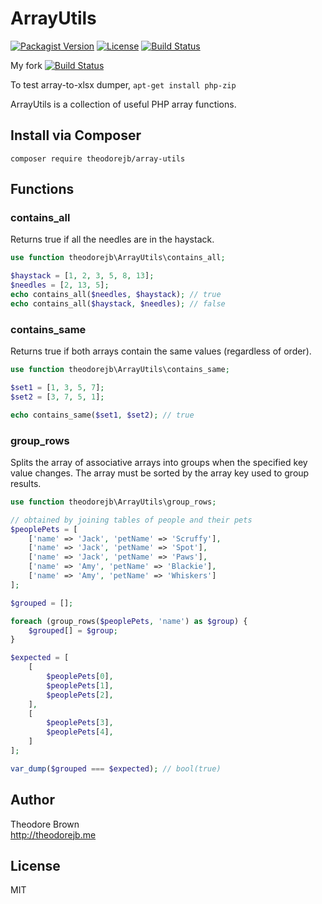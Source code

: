 # ArrayUtils

[![Packagist Version](https://img.shields.io/packagist/v/theodorejb/array-utils.svg)](https://packagist.org/packages/theodorejb/array-utils) [![License](https://img.shields.io/packagist/l/theodorejb/array-utils.svg)](https://packagist.org/packages/theodorejb/array-utils) [![Build Status](https://travis-ci.org/theodorejb/array-utils.svg?branch=master)](https://travis-ci.org/theodorejb/array-utils)

My fork
[![Build Status](https://travis-ci.org/shadiakiki1986/array-utils.svg?branch=master)](https://travis-ci.org/shadiakiki1986/array-utils)

To test array-to-xlsx dumper, `apt-get install php-zip`


ArrayUtils is a collection of useful PHP array functions.

## Install via Composer

`composer require theodorejb/array-utils`

## Functions

### contains_all

Returns true if all the needles are in the haystack.

```php
use function theodorejb\ArrayUtils\contains_all;

$haystack = [1, 2, 3, 5, 8, 13];
$needles = [2, 13, 5];
echo contains_all($needles, $haystack); // true
echo contains_all($haystack, $needles); // false
```

### contains_same

Returns true if both arrays contain the same values (regardless of order).

```php
use function theodorejb\ArrayUtils\contains_same;

$set1 = [1, 3, 5, 7];
$set2 = [3, 7, 5, 1];

echo contains_same($set1, $set2); // true
```

### group_rows

Splits the array of associative arrays into groups when the specified key value changes.
The array must be sorted by the array key used to group results.

```php
use function theodorejb\ArrayUtils\group_rows;

// obtained by joining tables of people and their pets
$peoplePets = [
    ['name' => 'Jack', 'petName' => 'Scruffy'],
    ['name' => 'Jack', 'petName' => 'Spot'],
    ['name' => 'Jack', 'petName' => 'Paws'],
    ['name' => 'Amy', 'petName' => 'Blackie'],
    ['name' => 'Amy', 'petName' => 'Whiskers']
];

$grouped = [];

foreach (group_rows($peoplePets, 'name') as $group) {
    $grouped[] = $group;
}

$expected = [
    [
        $peoplePets[0],
        $peoplePets[1],
        $peoplePets[2],
    ],
    [
        $peoplePets[3],
        $peoplePets[4],
    ]
];

var_dump($grouped === $expected); // bool(true)
```

## Author

Theodore Brown  
<http://theodorejb.me>

## License

MIT
